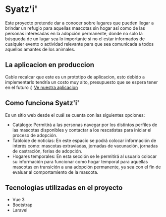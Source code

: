 
# Syatz'i'
Este proyecto pretende dar a conocer sobre lugares que pueden llegar a brindar un refugio para aquellas mascotas sin hogar así como de las personas interesadas en la adopción permanente, donde no solo la búsqueda de un lugar sea lo importante si no el estar informados de cualquier evento o actividad relevante para que sea comunicada a todos aquellos amantes de los animales.

## La aplicacion en produccion
Cable recalcar que este es un prototipo de aplicacion, esto debido a implementarlo tendría un costo muy alto, presupuesto que se espera tener en el futuro :)
[Ve nuestra aplicacion](44.201.131.123)


## Como funciona Syatz'i'
Es un sitio web desde el cuál se cuenta con las siguientes opciones:
- Catálogo: Permitirá a las personas navegar por los distintos perfiles de las mascotas disponibles y contactar a los rescatistas para iniciar el proceso de adopción.
- Tabloide de noticias: En este espacio se podrá colocar información de interés como: mascotas extraviadas, jornadas de vacunación, jornadas de castración, ferias de adopción.
- Hogares temporales: En esta sección se le permitirá al usuario colocar su información para funcionar como hogar temporal para aquellas mascotas en transición a una adopción permanente, ya sea con el fin de evaluar al comportamiento de la mascota. 

## Tecnologías utilizadas en el proyecto
- Vue 3
- Bootstrap
- Laravel

